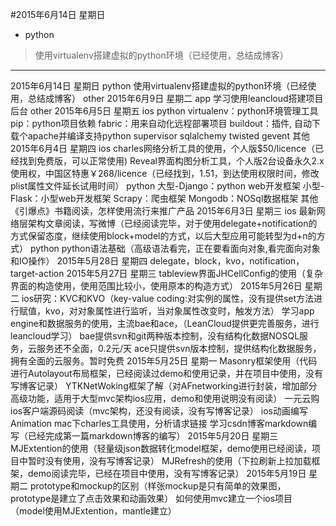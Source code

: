 
#2015年6月14日 星期日 
* python

> 使用virtualenv搭建虚拟的python环境（已经使用，总结成博客）

***
2015年6月14日 星期日 
python
使用virtualenv搭建虚拟的python环境（已经使用，总结成博客）
other
2015年6月9日 星期二 
app
学习使用leancloud搭建项目后台
other
2015年6月5日 星期五 
ios
python
virtualenv：python环境管理工具
pip：python项目依赖 
fabric：用来自动化远程部署项目
buildout：插件, 自动下载个apache并编译支持python
supervisor
sqlalchemy
twisted
gevent
其他
2015年6月4日 星期四 
ios
charles网络分析工具的使用，个人版$50/licence（已经找到免费版，可以正常使用)
Reveal界面构图分析工具，个人版2台设备永久2.x使用权，中国区特惠￥268/licence（已经找到，1.51，到达使用权限时间，修改plist属性文件延长试用时间）
python
大型-Django：python web开发框架
小型-Flask：小型web开发框架
Scrapy：爬虫框架
Mongodb：NOSql数据框架
其他
《引爆点》书籍阅读，怎样使用流行来推广产品
2015年6月3日 星期三 
ios
最新网络层架构文章阅读，写微博（已经阅读完毕，对于使用delegate+notification的方式保留态度，继续使用block+model的方式，以后大型应用可能转型为d+n的方式）
python
python语法基础（高级语法看完，正在要看面向对象,看完面向对象和IO操作）
2015年5月28日 星期四 
delegate，block，kvo，notification，target-action
2015年5月27日 星期三 
tableview界面JHCellConfig的使用（复杂界面的构造使用，使用范围比较小，使用原本的构造方式）
2015年5月26日 星期二 
ios研究：KVC和KVO（key-value coding:对实例的属性，没有提供set方法进行赋值，kvo，对对象属性进行监听，当对象属性改变时，触发方法）
学习app engine和数据服务的使用，主流bae和ace，（LeanCloud提供更完善服务，进行leancloud学习）
bae提供svn和git两种版本控制，没有结构化数据NOSQL服务，云服务还不全面，0.2元/天
ace只提供svn版本控制，提供结构化数据服务，拥有全面的云服务。暂时免费
2015年5月25日 星期一 
Masonry框架使用（代码进行Autolayout布局框架，已经阅读过demo和使用记录，并在项目中使用，没有写博客记录）
YTKNetWoking框架了解（对AFnetworking进行封装，增加部分高级功能，适用于大型mvc架构ios应用，demo和使用说明没有阅读）
一元云购ios客户端源码阅读（mvc架构，还没有阅读，没有写博客记录）
ios动画编写Animation
mac下charles工具使用，分析请求链接
学习csdn博客markdown编写（已经完成第一篇markdown博客的编写）
2015年5月20日 星期三 
MJExtention的使用（轻量级json数据转化model框架，demo使用已经阅读，项目中暂时没有使用，没有写博客记录）
MJRefresh的使用（下拉刷新上拉加载框架，demo阅读完毕，已经在项目中使用，没有写博客记录）
2015年5月19日 星期二 
prototype和mockup的区别（样张mockup是只有简单的效果图，prototype是建立了点击效果和动画效果）
如何使用mvc建立一个ios项目（model使用MJExtention，mantle建立）
